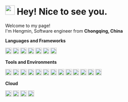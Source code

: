 <h1><img src="https://emojis.slackmojis.com/emojis/images/1531849430/4246/blob-sunglasses.gif?1531849430" width="30"/> Hey! Nice to see you.</h1>


<p>Welcome to my page! </br> I'm Hengmin, Software engineer from <b>Chongqing, China</b>

**Languages and Frameworks**

<code><img height="20" src="https://cdn.jsdelivr.net/gh/devicons/devicon@latest/icons/cplusplus/cplusplus-original.svg" alt="C++" title="C++"></code>
<code><img height="20" src="https://cdn.jsdelivr.net/gh/devicons/devicon@latest/icons/swift/swift-original.svg" alt="Swift" title="Swift"></code>
<code><img height="20" src="https://cdn.jsdelivr.net/gh/devicons/devicon@latest/icons/java/java-original.svg" alt="Java" title="Java"></code>
<code><img height="20" src="https://cdn.jsdelivr.net/gh/devicons/devicon@latest/icons/lua/lua-original.svg" alt="Lua" title="Lua"></code>
<code><img height="20" src="https://cdn.jsdelivr.net/gh/devicons/devicon@latest/icons/objectivec/objectivec-plain.svg" alt="objective-c" title="objective-c"></code>
<code><img height="20" src="https://cdn.jsdelivr.net/gh/devicons/devicon@latest/icons/go/go-original.svg" alt="Go" title="Go"></code>
<code><img height="20" src="https://cdn.jsdelivr.net/gh/devicons/devicon@latest/icons/rust/rust-plain.svg" alt="Rust" title="Rust"></code>


**Tools and Environments**

<code><img height="20" src="https://cdn.jsdelivr.net/gh/devicons/devicon@latest/icons/git/git-original.svg" alt="Git" title="Git"></code>
<code><img height="20" src="https://cdn.jsdelivr.net/gh/devicons/devicon@latest/icons/github/github-original.svg" alt="GitHUB" title="GitHUB"></code>
<code><img height="20" src="https://cdn.jsdelivr.net/gh/devicons/devicon@latest/icons/gitlab/gitlab-original.svg" alt="GitLab" title="GitLab"></code>
<code><img height="20" src="https://cdn.jsdelivr.net/gh/devicons/devicon@latest/icons/xcode/xcode-original.svg" alt="Xcode" title="Xcode"></code>
<code><img height="20" src="https://cdn.jsdelivr.net/gh/devicons/devicon@latest/icons/vscode/vscode-original.svg" alt="VSCode" title="VSCode"></code>
<code><img height="20" src="https://cdn.jsdelivr.net/gh/devicons/devicon@latest/icons/jetbrains/jetbrains-original.svg" alt="Jetbrains" title="Jetbrains"></code>
<code><img height="20" src="https://cdn.jsdelivr.net/gh/devicons/devicon@latest/icons/visualstudio/visualstudio-plain.svg" alt="Visual-Studio" title="Visual-Studio"></code>
<code><img height="20" src="https://cdn.jsdelivr.net/gh/devicons/devicon@latest/icons/debian/debian-original.svg" alt="Debian" title="Debian"></code>
<code><img height="20" src="https://cdn.jsdelivr.net/gh/devicons/devicon@latest/icons/apple/apple-original.svg" alt="Apple" title="Apple"></code>
<code><img height="20" src="https://cdn.jsdelivr.net/gh/devicons/devicon@latest/icons/firebase/firebase-plain.svg" alt="Firebase" title="Firebase"></code>
<code><img height="20" src="https://cdn.jsdelivr.net/gh/devicons/devicon@latest/icons/postgresql/postgresql-original.svg" alt="PostgreSQL" title="PostgreSQL"></code>
<code><img height="20" src="https://cdn.jsdelivr.net/gh/devicons/devicon@latest/icons/nginx/nginx-original.svg" alt="Nginx" title="Nginx"></code>
<code><img height="20" src="https://cdn.jsdelivr.net/gh/devicons/devicon@latest/icons/figma/figma-original.svg" alt="Figma" title="Figma"></code>


**Cloud**

<code><img height="20" src="https://cdn.jsdelivr.net/gh/devicons/devicon@latest/icons/amazonwebservices/amazonwebservices-original.svg" alt="AWS" title="AWS"></code>
<code><img height="20" src="https://cdn.jsdelivr.net/gh/devicons/devicon@latest/icons/azure/azure-original.svg" alt="Azure" title="Azure"></code>
<code><img height="20" src="https://cdn.jsdelivr.net/gh/devicons/devicon@latest/icons/googlecloud/googlecloud-original.svg" alt="Google Cloud" title="Google Cloud"></code>
<code><img height="20" src="https://cdn.jsdelivr.net/gh/devicons/devicon@latest/icons/digitalocean/digitalocean-original.svg" alt="DigitalOcean" title="DigitalOcean"></code>
